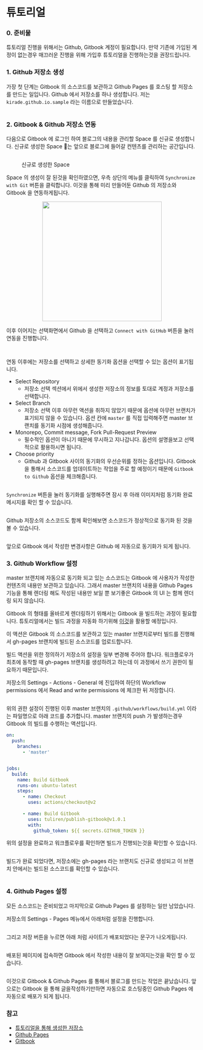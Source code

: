 # 튜토리얼

### 0. 준비물&#x20;

튜토리얼 진행을 위해서는 Github, Gitbook 계정이 필요합니다. 만약 기존에 가입된 계정이 없는경우 매끄러운 진행을 위해 가입후 튜토리얼을 진행하는것을 권장드립니다.



### 1. Github 저장소 생성

가장 첫 단계는 Gitbook 의 소스코드를 보관하고 Github Pages 를 호스팅 할 저장소를 만드는 일입니다. Github 에서 저장소를 하나 생성합니다. 저는 `kirade.github.io.sample` 라는 이름으로 만들었습니다.



<figure><img src="../.gitbook/assets/tutorial-1.png" alt=""><figcaption></figcaption></figure>



### 2. Gitbook & Github 저장소 연동

다음으로 Gitbook 에 로그인 하여 블로그의 내용을 관리할 Space 를 신규로 생성합니다. 신규로 생성한 Space 는 앞으로 블로그에 들어갈 컨텐츠를 관리하는 공간입니다.

<figure><img src="../.gitbook/assets/Screen Shot 2023-07-16 at 2.55.13 PM.png" alt=""><figcaption><p>신규로 생성한 Space</p></figcaption></figure>



Space 의 생성이 잘 된것을 확인하였으면, 우측 상단의 메뉴를 클릭하여 `Synchronize with Git` 버튼을 클릭합니다. 이것을 통해 미리 만들어둔 Github 의 저장소와 Gitbook 을 연동하게됩니다.



<div align="center" data-full-width="true">

<figure><img src="../.gitbook/assets/Screen Shot 2023-07-16 at 2.58.32 PM.png" alt="" width="315"><figcaption></figcaption></figure>

</div>



이후 이어지는 선택화면에서 Github 을 선택하고 `Connect with GitHub` 버튼을 눌러 연동을 진행합니다.

<figure><img src="../.gitbook/assets/Screen Shot 2023-07-16 at 2.58.55 PM.png" alt=""><figcaption></figcaption></figure>



<figure><img src="../.gitbook/assets/Screen Shot 2023-07-16 at 2.59.01 PM.png" alt=""><figcaption></figcaption></figure>





연동 이후에는 저장소를 선택하고 상세한 동기화 옵션을 선택할 수 있는 옵션이 표기됩니다.

* Select Repository
  * 저장소 선택 섹션에서 위에서 생성한 저장소의 정보를 토대로 계정과 저장소를 선택합니다.
* Select Branch
  * 저장소 선택 이후 아무런 액션을 취하지 않았기 때문에 옵션에 아무런 브랜치가 표기되지 않을 수 있습니다. 옵션 칸에 `master` 를 직접 입력해주면 master 브랜치를 동기화 시점에 생성해줍니다.
* Monorepo, Commit message, Fork Pull-Request Preview
  * 필수적인 옵션이 아니기 때문에 무시하고 지나갑니다. 옵션의 설명을보고 선택적으로 활용하시면 됩니다.
* Choose priority
  * Github 과 Gitbook 사이의 동기화의 우선순위를 정하는 옵션입니다. Gitbook 을 통해서 소스코드를 업데이트하는 작업을 주로 할 예정이기 때문에 `Gitbook to Github` 옵션을 체크해줍니다.



<figure><img src="../.gitbook/assets/Screen Shot 2023-07-16 at 3.00.27 PM.png" alt=""><figcaption></figcaption></figure>



`Synchronize` 버튼을 눌러 동기화를 실행해주면 잠시 후 아래 이미지처럼 동기화 완료 메시지를 확인 할 수 있습니다.

<figure><img src="../.gitbook/assets/Screen Shot 2023-07-16 at 3.18.08 PM.png" alt=""><figcaption></figcaption></figure>



Github 저장소의 소스코드도 함께 확인해보면 소스코드가 정상적으로 동기화 된 것을 볼 수 있습니다.

<figure><img src="../.gitbook/assets/Screen Shot 2023-07-16 at 3.19.26 PM.png" alt=""><figcaption></figcaption></figure>

앞으로 Gitbook 에서 작성한 변경사항은 Github 에 자동으로 동기화가 되게 됩니다.



### 3. Github Workflow 설정

master 브랜치에 자동으로 동기화 되고 있는 소스코드는 Gitbook 에 사용자가 작성한 컨텐츠의 내용만 보관하고 있습니다. 그래서 master 브랜치의 내용을 Github Pages 기능을 통해 렌더링 해도 작성된 내용만 보일 뿐 보기좋은 Gitbook 의 UI 는 함께 렌더링 되지 않습니다.

Gitbook 의 형태를 올바르게 렌더링하기 위해서는 Gitbook 을 빌드하는 과정이 필요합니다. 튜토리얼에서는 빌드 과정을 자동화 하기위해 [이것](https://github.com/marketplace/actions/publish-gitbook)을 활용할 예정입니다.

이 액션은 Gitbook 의 소스코드를 보관하고 있는 master 브랜치로부터 빌드를 진행해서 gh-pages 브랜치에 빌드된 소스코드를 업로드합니다.

빌드 액션을 위한 정의하기 저장소의 설정을 일부 변경해 주어야 합니다. 워크플로우가 최초에 동작할 때 gh-pages 브랜치를 생성하려고 하는데 이 과정에서 쓰기 권한이 필요하기 때문입니다.

저장소의 Settings - Actions - General 에 진입하여 하단의 Workflow permissions 에서 Read and write permissions 에 체크한 뒤 저장합니다.

<figure><img src="../.gitbook/assets/Screen Shot 2023-07-16 at 3.37.38 PM.png" alt=""><figcaption></figcaption></figure>





위의 권한 설정이 진행된 이후  master 브랜치의 `.github/workflows/build.yml` 이라는 파일명으로 아래 코드를 추가합니다. master 브랜치의 push 가 발생하는경우 Gitbook 의 빌드를 수행하는 액션입니다.

```yaml
on:
  push:
    branches:
      - 'master'


jobs:
  build:
    name: Build Gitbook
    runs-on: ubuntu-latest
    steps:
      - name: Checkout
        uses: actions/checkout@v2
      
      - name: Build Gitbook
        uses: tuliren/publish-gitbook@v1.0.1
        with:
          github_token: ${{ secrets.GITHUB_TOKEN }}
```



위의 설정을 완료하고 워크플로우를 확인하면 빌드가 진행되는것을 확인할 수 있습니다.

<figure><img src="../.gitbook/assets/Screen Shot 2023-07-16 at 3.42.40 PM.png" alt=""><figcaption></figcaption></figure>

빌드가 완료 되었다면, 저장소에는 gh-pages 라는 브랜치도 신규로 생성되고 이 브랜치 안에서는 빌드된 소스코드를 확인할 수 있습니다.

<figure><img src="../.gitbook/assets/Screen Shot 2023-07-16 at 3.42.29 PM.png" alt=""><figcaption></figcaption></figure>



### 4. Github Pages 설정

모든 소스코드는 준비되었고 마지막으로 Github Pages 를 설정하는 일만 남았습니다.

저장소의 Settings - Pages 메뉴에서 아래처럼 설정을 진행합니다.

<figure><img src="../.gitbook/assets/Screen Shot 2023-07-16 at 3.46.30 PM.png" alt=""><figcaption></figcaption></figure>



그리고 저장 버튼을 누르면 아래 처럼 사이트가 배포되었다는 문구가 나오게됩니다.

<figure><img src="../.gitbook/assets/Screen Shot 2023-07-16 at 3.47.50 PM.png" alt=""><figcaption></figcaption></figure>

배포된 페이지에 접속하면 Gitbook 에서 작성한 내용이 잘 보여지는것을 확인 할 수 있습니다.

<figure><img src="../.gitbook/assets/Screen Shot 2023-07-16 at 3.48.42 PM.png" alt=""><figcaption></figcaption></figure>





이것으로 Gitbook & Github Pages 를 통해서 블로그를 만드는 작업은 끝났습니다. 앞으로는 Gitbook 을 통해 글을작성하기만하면 자동으로 호스팅중인 Github Pages 에 자동으로 배포가 되게 됩니다.



### 참고

* [튜토리얼을 통해 생성한 저장소](https://github.com/Kirade/kirade.github.io.sample)
* [Github Pages](https://pages.github.com/)
* [Gitbook](https://www.gitbook.com/)
